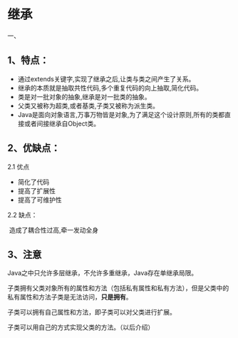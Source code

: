 # 继承

一、

## 1、特点：

- 通过extends关键字,实现了继承之后,让类与类之间产生了关系。
- 继承的本质就是抽取共性代码,多个重复代码的向上抽取,简化代码。
- 类是对一批对象的抽象,继承是对一批类的抽象。
- 父类又被称为超类,或者基类,子类又被称为派生类。
- Java是面向对象语言,万事万物皆是对象,为了满足这个设计原则,所有的类都直接或者间接继承自Object类。

## 2、优缺点：

2.1 优点

- 简化了代码
- 提高了扩展性
- 提高了可维护性

2.2  缺点：

​		造成了耦合性过高,牵一发动全身

## 3、注意

Java之中只允许多层继承，不允许多重继承，Java存在单继承局限。

子类拥有父类对象所有的属性和方法（包括私有属性和私有方法），但是父类中的私有属性和方法子类是无法访问，**只是拥有**。

子类可以拥有自己属性和方法，即子类可以对父类进行扩展。

子类可以用自己的方式实现父类的方法。（以后介绍）
















